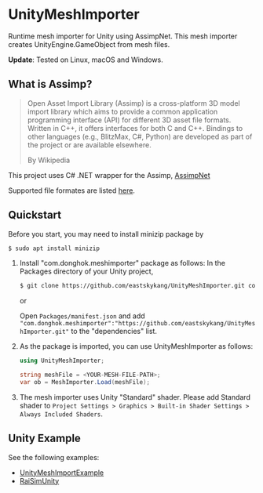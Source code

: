# UnityMeshImporter

Runtime mesh importer for Unity using AssimpNet. This mesh importer creates UnityEngine.GameObject from mesh files.

**Update**: Tested on Linux, macOS and Windows.

## What is Assimp? 

> Open Asset Import Library (Assimp) is a cross-platform 3D model import library which aims to provide a common application programming interface (API) for different 3D asset file formats. 
> Written in C++, it offers interfaces for both C and C++. 
> Bindings to other languages (e.g., BlitzMax, C#, Python) are developed as part of the project or are available elsewhere.
> 
> By Wikipedia
  
This project uses C# .NET wrapper for the Assimp, [AssimpNet](https://bitbucket.org/Starnick/assimpnet/src/master/)

Supported file formates are listed [here](http://assimp.sourceforge.net/main_features_formats.html). 

## Quickstart

Before you start, you may need to install minizip package by 

```sh
$ sudo apt install minizip
```

1. Install "com.donghok.meshimporter" package as follows:
    In the Packages directory of your Unity project, 
    ```sh
    $ git clone https://github.com/eastskykang/UnityMeshImporter.git com.donghok.meshimporter
    ```
    
    or
    
    Open ```Packages/manifest.json``` and add ```"com.donghok.meshimporter":"https://github.com/eastskykang/UnityMeshImporter.git"``` to the "dependencies" list.

2. As the package is imported, you can use UnityMeshImporter as follows:

    ```cs
    using UnityMeshImporter;
    
    string meshFile = <YOUR-MESH-FILE-PATH>;
    var ob = MeshImporter.Load(meshFile);
    ```

3. The mesh importer uses Unity "Standard" shader. Please add Standard shader to ```Project Settings > Graphics > Built-in Shader Settings > Always Included Shaders```. 

## Unity Example

See the following examples:

- [UnityMeshImportExample](https://github.com/eastskykang/UnityMeshImportExample)
- [RaiSimUnity](https://github.com/leggedrobotics/RaiSimUnity) 
